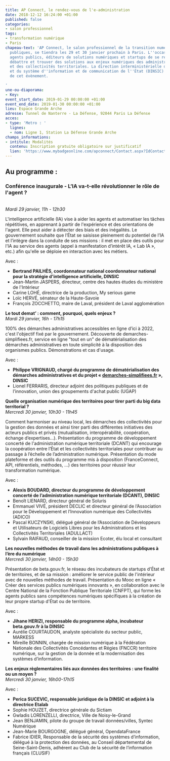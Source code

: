 ```yaml
---
title: AP Connect, le rendez-vous de l'e-administration
date: 2018-12-12 16:24:00 +01:00
published: false
categories:
- salon professionnel
tags:
- transformation numérique
- Paris
chapeau-text: 'AP Connect, le salon professionnel de la transition numérique des administrations
  publiques, se tiendra les 29 et 30 janvier prochain à Paris. L''occasion pour les
  agents publics, éditeurs de solutions numériques et startups de se réunir pour échanger,
  débattre et trouver des solutions aux enjeux numériques des administrations centrales
  et des collectivités territoriales. La direction interministérielle du numérique
  et du système d''information et de communication de l''État (DINSIC) est partenaire
  de cet évènement.

'
une-ou-diaporama:
- Key: 
event_start_date: 2019-01-29 00:00:00 +01:00
event_end_date: 2019-01-30 00:00:00 +01:00
lieu: Espace Grande Arche
adresse: Tunnel de Nanterre - La Défense, 92044 Paris La Défense
acces:
- type: 'Metro : '
  lignes:
  - nom: Ligne 1, Station La Défense Grande Arche
champs_informations:
- intitule: Modalités
  contenu: Inscription gratuite obligatoire sur justificatif
  lien: 'https://www.mybadgeonline.com/apconnect/Contact.aspx?IdContact=169983088&IdCommande=76979259 '
---
```



## Au programme : ##

### Conférence inaugurale - L’IA va-t-elle révolutionner le rôle de l'agent ? ###
<br>*Mardi 29 janvier, 11h - 12h30*

L'intelligence artificielle (IA) vise à aider les agents et automatiser les tâches répétitives, en apprenant à partir de l'expérience et des orientations de l'agent. Elle peut aider à détecter des biais et des inégalités. Le gouvernement souhaite que l’État se saisisse pleinement du potentiel de l’IA et l’intègre dans la conduite de ses missions : il met en place des outils pour l'IA au service des agents (appel à manifestation d’intérêt IA, « Lab IA », etc.) afin qu'elle se déploie en interaction avec les métiers. 

Avec :
* **Bertrand PAILHÈS, coordonnateur national coordonnateur national pour la stratégie d'intelligence artificielle, DINSIC**
* Jean-Martin JASPERS, directeur, centre des hautes études du ministère de l'Intérieur 
* Carine LOHÉ, directrice de la production, My serious game 
* Loïc HERVÉ, sénateur de la Haute-Savoie 
* François ZOCCHETTO, maire de Laval, président de Laval agglomération 




**Le tout demat’ : comment, pourquoi, quels enjeux ?**
<br>*Mardi 29 janvier, 16h - 17h15*

100% des démarches administratives accessibles en ligne d’ici à 2022, c'est l'objectif fixé par le gouvernement. Découverte de demarches-simplifiees.fr, service en ligne "tout en un" de dématérialisation des démarches administratives en toute simplicité à la disposition des organismes publics. Démonstrations et cas d'usage.

Avec :
* **Philippe VRIGNAUD, chargé du programme de dématérialisation des démarches administratives et du projet « [demarches-simplifiees.fr](http://https://www.demarches-simplifiees.fr/) », DINSIC**
* Lionel FERRARIS, directeur adjoint des politiques publiques et de l’innovation, union des groupements d'achat public (UGAP)




**Quelle organisation numérique des territoires pour tirer parti du big data territorial ?**
<br>*Mercredi 30 janvier, 10h30 - 11h45*

Comment harmoniser au niveau local, les démarches des collectivités pour la gestion des données et ainsi tirer parti des différentes initiatives des acteurs publics et privés (mutualisation, interopérabilité, coopération, échange d’expertises…).
Présentation du programme de développement concerté de l'administration numérique territoriale (DCANT) qui encourage la coopération entre l’État et les collectivités territoriales pour contribuer au passage à l’échelle de l’administration numérique. 
Présentation du mode plateforme et des outils du programme mis à disposition (FranceConnect, API, référentiels, méthodes, …) des territoires pour réussir leur transformation numérique.

Avec :
* **Alexis BOUDARD, directeur du programme de développement concerté de l’administration numérique territoriale (DCANT), DINSIC**
* Benoît LIENARD, directeur général de Soluris 
* Emmanuel VIVÉ, président DECLIC et directeur général de l’Association pour le Développement et l’Innovation numérique des Collectivités (ADICO) 
* Pascal KUCZYNSKI, délégué général de l’Association de Développeurs et Utilisateurs de Logiciels Libres pour les Administrations et les Collectivités Territoriales (ADULLACT)
* Sylvain RAIFAUD, conseiller de la mission Ecoter, élu local et consultant




**Les nouvelles méthodes de travail dans les administrations publiques à l’ère du numérique**
<br>*Mercredi 30 janvier, 14h00 - 15h30*

Présentation de beta.gouv.fr, le réseau des incubateurs de startups d'État et de territoires, et de sa mission : améliorer le service public de l'intérieur avec de nouvelles méthodes de travail. Présentation du Mooc en ligne « Créer des services publics numériques innovants », en collaboration avec le Centre National de la Fonction Publique Territoriale (CNFPT), qui forme les agents publics sans compétences numériques spécifiques à la création de leur propre startup d'État ou de territoire.

Avec :
* **Jihane HERIZI, responsable du programme alpha, incubateur beta.gouv.fr à la DINSIC**
* Aurélie COURTAUDON, analyste spécialiste du secteur public, MARKESS
* Mireille BONNIN, chargée de mission numérique à la Fédération Nationale des Collectivités Concédantes et Régies (FNCCR) territoire numérique, sur la gestion de la donnée et la modernisation des systèmes d’information.




**Les enjeux règlementaires liés aux données des territoires : une finalité ou un moyen ?**
<br>*Mercredi 30 janvier, 16h00-17h15*

Avec :
* **Perica SUCEVIC, responsable juridique de la DINSIC et adjoint à la directrice Etalab**
* Sophie HOUZET, directrice générale du Sictiam 
* Gwladis LORENZELLI, directrice, Ville de Noisy-le-Grand 
* Jean BENJAMIN, pilote du groupe de travail données/villes, Syntec Numérique
* Jean-Marie BOURGOGNE, délégué général, OpendataFrance 
* Fabrice IDIER, Responsable de la sécurité des systèmes d’information, délégué à la protection des données, au Conseil départemental de Seine-Saint-Denis, adhérent au Club de la sécurité de l’information français (CLUSIF)




